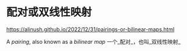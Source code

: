# 配对或双线性映射

https://alinush.github.io/2022/12/31/pairings-or-bilinear-maps.html

A _pairing_, also known as a _bilinear map_
一个_配对_，也叫_双线性映射_